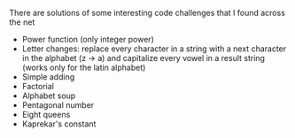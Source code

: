 There are solutions of some interesting code challenges that I found across the net
- Power function (only integer power)
- Letter changes: replace every character in a string with a next character in the alphabet (z -> a) and capitalize every vowel in a result string (works only for the latin alphabet)
- Simple adding
- Factorial
- Alphabet soup
- Pentagonal number
- Eight queens
- Kaprekar's constant